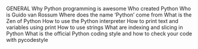 GENERAL
 Why Python programming is awesome
 Who created Python
 Who is Guido van Rossum
 Where does the name ‘Python’ come from
 What is the Zen of Python
 How to use the Python interpreter
 How to print text and variables using print
 How to use strings
 What are indexing and slicing in Python
 What is the official Python coding style and how to check your code with pycodestyle
